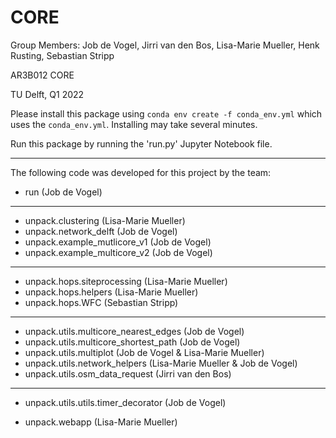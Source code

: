 # CORE

Group Members: Job de Vogel, Jirri van den Bos, Lisa-Marie Mueller, Henk Rusting, Sebastian Stripp

AR3B012 CORE

TU Delft, Q1 2022

Please install this package using `conda env create -f conda_env.yml` which uses the `conda_env.yml`.
Installing may take several minutes.

Run this package by running the 'run.py' Jupyter Notebook file. 

---
The following code was developed for this project by the team:
    
- run (Job de Vogel)
---
- unpack.clustering (Lisa-Marie Mueller)
- unpack.network_delft (Job de Vogel)
- unpack.example_mutlicore_v1 (Job de Vogel)
- unpack.example_multicore_v2 (Job de Vogel)
---
- unpack.hops.siteprocessing (Lisa-Marie Mueller)
- unpack.hops.helpers (Lisa-Marie Mueller)
- unpack.hops.WFC (Sebastian Stripp)
---
- unpack.utils.multicore_nearest_edges (Job de Vogel)
- unpack.utils.multicore_shortest_path (Job de Vogel)
- unpack.utils.multiplot (Job de Vogel & Lisa-Marie Mueller)
- unpack.utils.network_helpers (Lisa-Marie Mueller & Job de Vogel)
- unpack.utils.osm_data_request (Jirri van den Bos)
---
- unpack.utils.utils.timer_decorator (Job de Vogel)


- unpack.webapp (Lisa-Marie Mueller)
